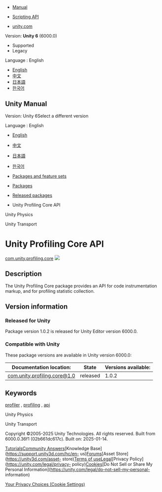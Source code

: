 [](https://docs.unity3d.com)

  * [Manual](../Manual/index.html)
  * [Scripting API](../ScriptReference/index.html)

  * [unity.com](https://unity.com/)

Version: **Unity 6** (6000.0)

  * Supported
  * Legacy

Language : English

  * [English](/Manual/com.unity.profiling.core.html)
  * [中文](/cn/current/Manual/com.unity.profiling.core.html)
  * [日本語](/ja/current/Manual/com.unity.profiling.core.html)
  * [한국어](/kr/current/Manual/com.unity.profiling.core.html)

[](https://docs.unity3d.com)

## Unity Manual

Version: Unity 6Select a different version

Language : English

  * [English](/Manual/com.unity.profiling.core.html)
  * [中文](/cn/current/Manual/com.unity.profiling.core.html)
  * [日本語](/ja/current/Manual/com.unity.profiling.core.html)
  * [한국어](/kr/current/Manual/com.unity.profiling.core.html)

  * [Packages and feature sets](PackagesList.html)
  * [Packages](Packages-all.html)
  * [Released packages](pack-safe.html)
  * Unity Profiling Core API 

[](com.unity.physics.html)

Unity Physics

[](com.unity.transport.html)

Unity Transport

# Unity Profiling Core API

[com.unity.profiling.core](https://docs.unity3d.com/Packages/com.unity.profiling.core@1.0/manual/index.html)
![](../uploads/Main/iconRel.png)

## Description

The Unity Profiling Core package provides an API for code instrumentation
markup, and for profiling statistic collection.

## Version information

### Released for Unity

Package version 1.0.2 is released for Unity Editor version 6000.0.

### Compatible with Unity

These package versions are available in Unity version 6000.0:

**Documentation location:** | **State** | **Versions available:**  
---|---|---  
[com.unity.profiling.core@1.0](https://docs.unity3d.com/Packages/com.unity.profiling.core@1.0/manual/index.html) | released | 1.0.2  
  
## Keywords

[profiler](pack-keys.html#profiler) , [profiling](pack-keys.html#profiling) ,
[api](pack-keys.html#api)

[](com.unity.physics.html)

Unity Physics

[](com.unity.transport.html)

Unity Transport

Copyright ©2005-2025 Unity Technologies. All rights reserved. Built from
6000.0.36f1 (02b661dc617c). Built on: 2025-01-14.

[Tutorials](https://learn.unity.com/)[Community
Answers](https://answers.unity3d.com)[Knowledge
Base](https://support.unity3d.com/hc/en-
us)[Forums](https://forum.unity3d.com)[Asset Store](https://unity3d.com/asset-
store)[Terms of
use](https://docs.unity3d.com/Manual/TermsOfUse.html)[Legal](https://unity.com/legal)[Privacy
Policy](https://unity.com/legal/privacy-
policy)[Cookies](https://unity.com/legal/cookie-policy)[Do Not Sell or Share
My Personal Information](https://unity.com/legal/do-not-sell-my-personal-
information)

[Your Privacy Choices (Cookie Settings)](javascript:void\(0\);)

